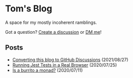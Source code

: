 # Tom's Blog

A space for my mostly incoherent ramblings.

Got a question? [Create a discussion](https://github.com/tom-sherman/blog/discussions/new?category=AMA) or [DM me](https://twitter.com/tomus_sherman)!

## Posts

- [Converting this blog to GitHub Discussions](https://github.com/tom-sherman/blog/blob/master/posts/03-converting-to-github-discussions.md) (2021/08/27)
- [Running Jest Tests in a Real Browser](https://github.com/tom-sherman/blog/blob/master/posts/02-running-jest-tests-in-a-browser.md) (2020/07/25)
- [Is a burrito a monad?](https://github.com/tom-sherman/blog/blob/master/posts/01-is-a-burrito-a-monad.md) (2020/07/11)
